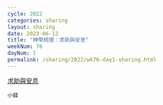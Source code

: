 ```yaml
---
cycle: 2022
categories: sharing
layout: sharing
date: 2023-06-12
title: "神學梳理：求助與安息"
weekNum: 76
dayNum: 1
permalink: /sharing/2022/wk76-day1-sharing.html
---
```

[求助與安息](https://eccseattle.github.io/media/sharing/2022/wk076/2023-06-12-bin.m4a)

`小錢`
